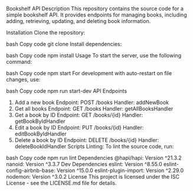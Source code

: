 Bookshelf API
Description
This repository contains the source code for a simple bookshelf API. It provides endpoints for managing books, including adding, retrieving, updating, and deleting book information.

Installation
Clone the repository:

bash
Copy code
git clone <repository-url>
Install dependencies:

bash
Copy code
npm install
Usage
To start the server, use the following command:

bash
Copy code
npm start
For development with auto-restart on file changes, use:

bash
Copy code
npm run start-dev
API Endpoints
1. Add a new book
Endpoint: POST /books
Handler: addNewBook
2. Get all books
Endpoint: GET /books
Handler: getAllBooksHandler
3. Get a book by ID
Endpoint: GET /books/{id}
Handler: getBookByIdHandler
4. Edit a book by ID
Endpoint: PUT /books/{id}
Handler: editBookByIdHandler
5. Delete a book by ID
Endpoint: DELETE /books/{id}
Handler: deleteBookIdHandler
Scripts
Linting: To lint the source code, run:

bash
Copy code
npm run lint
Dependencies
@hapi/hapi: Version ^21.3.2
nanoid: Version ^3.3.7
Dev Dependencies
eslint: Version ^8.55.0
eslint-config-airbnb-base: Version ^15.0.0
eslint-plugin-import: Version ^2.29.0
nodemon: Version ^3.0.2
License
This project is licensed under the ISC License - see the LICENSE.md file for details.
